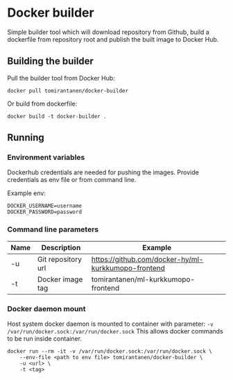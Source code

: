 # Docker builder

Simple builder tool which will download repository from Github, build a dockerfile from repository root and publish the built image to Docker Hub.

## Building the builder

Pull the builder tool from Docker Hub:

```
docker pull tomirantanen/docker-builder
```

Or build from dockerfile:

```
docker build -t docker-builder .
```

## Running

### Environment variables

Dockerhub credentials are needed for pushing the images.
Provide credentials as env file or from command line.

Example env:

```
DOCKER_USERNAME=username
DOCKER_PASSWORD=password
```

### Command line parameters

| Name | Description        | Example                                             |
| ---- | ------------------ | --------------------------------------------------- |
| -u   | Git repository url | https://github.com/docker-hy/ml-kurkkumopo-frontend |
| -t   | Docker image tag   | tomirantanen/ml-kurkkumopo-frontend                 |

### Docker daemon mount

Host system docker daemon is mounted to container with parameter:
`-v /var/run/docker.sock:/var/run/docker.sock`
This allows docker commands to be run inside container.

```
docker run --rm -it -v /var/run/docker.sock:/var/run/docker.sock \
    --env-file <path to env file> tomirantanen/docker-builder \
    -u <url> \
    -t <tag>
```
